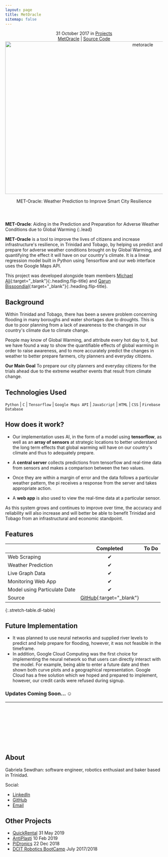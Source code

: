 ```yaml
---
layout: page
title: MetOracle
sitemap: false
---
```



<div markdown="0">
  <header>
    <div class ="row_project">
      <div class="column_project_l">
        <div class="post-date"> 
          <time datetime="2020-05-31T00:00:00+00:00">31 October 2017</time> in <a href="/portfolio/projects_test/" class="flip-title">Projects</a>
        </div>
      </div>
      <div class="column_project_l2">
        <a href="https://comp3613-pisynthesis.firebaseapp.com/" target="_blank" class="external heading flip-title">MetOracle</a> |
        <a href="https://github.com/irontarkus95/MET-Oracle-lstm-time-series-weather-prediction" target="_blank" class="external heading flip-title">Source Code</a>
      </div>
    </div>
    <div class="lead aspect-ratio sixteen-nine flip-project-img"> 
      <img src="/portfolio/images/projects/metOracle/weather.gif" alt="metoracle" width="864" height="486" loading="lazy">
    </div>
    <p class="note-sm" title="metoracle"> MET-Oracle: Weather Prediction to Improve Smart City Resilience </p>
  </header>
</div>


**MET-Oracle**: Aiding in the Prediction and Preparation for Adverse Weather Conditions due to Global Warming
{:.lead}


**MET-Oracle** is a tool to improve the lives of citizens and increase infrastructure's resilience, in Trinidad and Tobago, by helping us predict and prepare for adverse weather conditions brought on by Global Warming, and quantifying the effect it will have on our country's climate. It is a linear regression model built in Python using Tensorflow and our web interface uses the Google Maps API.

This project was developed alongside team members [Michael Ali](https://www.linkedin.com/in/michael-ali-79531932/){:target="_blank"}{:.heading.flip-title} and [Qarun Bissoondial](https://www.linkedin.com/in/qarun-qadir-bissoondial/){:target="_blank"}{:.heading.flip-title}.


## Background 

Within Trinidad and Tobago, there has been a severe problem concerning flooding in many boroughs and water shortages due to droughts. This is due to poor planning from a lack of awareness to the changes in our country's climate due to climate change. 

People may know of Global Warming, and attribute every hot day to it, but we have found a way to show the quantifiable effects of global warming in order to raise awareness, and to more accurately predict the changes in weather to better prepare farmers, city planners and everyday citizens. 

**Our Main Goal**
  To prepare our city planners and everyday citizens for the trials ahead due to the extreme weather events that result from climate change.


## Technologies Used
`Python` | `C` | `Tensorflow` | `Google Maps API` | `JavaScript` | `HTML` | `CSS` | `Firebase Database`
<!-- {:.faded} -->


## How does it work?
- Our implementation uses AI, in the form of a model using **tensorflow**, as well as an **array of sensors** at strategic locations to better understand the long term effects that global warming will have on our country's climate and thus to adequately prepare. 

- A **central server** collects predictions from tensorflow and real-time data from sensors and makes a comparison between the two values. 

- Once they are within a margin of error and the data follows a particular weather pattern, the pi receives a response from the server and takes appropriate action. 

- A **web app** is also used to view the real-time data at a particular sensor.

As this system grows and continues to improve over time, the accuracy and reliability will also increase and will better be able to benefit Trinidad and Tobago from an infrastructural and economic standpoint.


## Features

|                               | Completed      | To Do               |
|:------------------------------|:--------------:|:-------------------:|
| Web Scraping                  | &#x2714;       |                     |
| Weather Prediction            | &#x2714;       |                     |
| Live Graph Data               | &#x2714;       |                     |
| Monitoring Web App            | &#x2714;       |                     |
| Model using Particulate Date  | &#x2714;       |                     |
| Source                        | [GitHub](https://github.com/irontarkus95/MET-Oracle-lstm-time-series-weather-prediction){:target="_blank"}  |             |
{:.stretch-table.dl-table}
 
## Future Implementation

- It was planned to use neural networks and supplied river levels to predict and help prepare for flooding, however, it was not feasible in the timeframe. 
- In addition, Google Cloud Computing was the first choice for implementing the neural network so that users can directly interact with the model. For example, being able to enter a future date and then shown both curve plots and a geographical representation. Google Cloud has a free solution which we hoped and prepared to implement, however, our credit cards were refused during signup.

### Updates Coming Soon... :relaxed:

<div markdown="0">
  <hr class="dingbat related">
  <aside class="about related mt4 mb4" role="complementary">
    <div class="author mt4"> 
      <img src="/portfolio/images/gabieicon_128.png" srcset="/portfolio/images/gabieicon_128.png 1x,/portfolio/images/gabieicon_256.png 2x" alt="<Gabriela> <Sewdhan>" class="avatar" width="120" height="120" loading="lazy" style="opacity: 0;">
      <h2 class="page-title hr-bottom"> About</h2>
      <p>Gabriela Sewdhan: software engineer, robotics enthusiast and baker based in Trinidad.</p>
      <div class="sidebar-social"> <span class="sr-only">Social:</span>
        <ul>
          <li> 
            <a href="https://www.linkedin.com/in/gabriela-sewdhan-3ba495120" target="_blank" title="LinkedIn" class="no-mark-external"> <span class="icon-linkedin2"></span> <span class="sr-only">LinkedIn</span> </a>
          </li>
          <li> 
            <a href="https://github.com/GabrielaSewdhan" target="_blank" title="GitHub" class="no-mark-external"> <span class="icon-github"></span> <span class="sr-only">GitHub</span> </a>
          </li>
          <li> 
            <a href="mailto:gabiems13@gmail.com" target="_blank" title="Email" class="no-mark-external"> <span class="icon-mail"></span> <span class="sr-only">Email</span> </a>
          </li>
        </ul>
      </div>
    </div>
  </aside>
  <aside class="related mb4" role="complementary">
    <h2 class="hr-bottom">Other Projects</h2>
    <ul class="related-posts">
      <li class="h4"> 
        <a href="/portfolio/projectlist/QuickRental/" class="flip-title"><span>QuickRental</span></a> <time class="faded fine" datetime="2020-07-03T00:00:00+00:00">31 May 2019</time>
      </li>
      <li class="h4"> 
        <a href="/portfolio/projectlist/AntiPlasti/" class="flip-title"><span>AntiPlasti</span></a> <time class="faded fine" datetime="2018-06-01T00:00:00+00:00">10 Feb 2019</time>
      </li>
      <li class="h4"> 
        <a href="/portfolio/projectlist/PiDronics/" class="flip-title"><span>PiDronics</span></a> <time class="faded fine" datetime="2017-11-23T00:00:00+00:00">22 Dec 2018</time>
      </li>
      <li class="h4"> 
        <a href="/portfolio/projectlist/dcitCamp-2017-2018/" class="flip-title"><span>DCIT Robotics BootCamp</span></a> <time class="faded fine" datetime="2017-11-23T00:00:00+00:00">July 2017/2018</time>
      </li>
    </ul>
  </aside>
</div>
